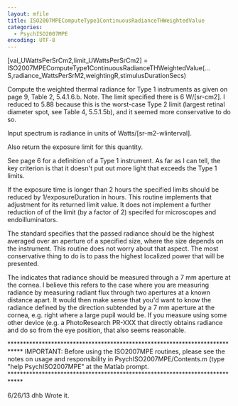 ```yaml
---
layout: mfile
title: ISO2007MPEComputeType1ContinuousRadianceTHWeightedValue
categories:
  - PsychISO2007MPE
encoding: UTF-8
---
```


[val\_UWattsPerSrCm2,limit\_UWattsPerSrCm2] = ISO2007MPEComputeType1ContinuousRadianceTHWeightedValue(...
    S,radiance\_WattsPerSrM2,weightingR,stimulusDurationSecs)

 Compute the weighted thermal radiance for Type 1 instruments as given on page 9, Table 2,
 5\.4.1.6.b.  Note.  The limit specified there is 6 W/[sr-cm2].  I reduced to 5.88 because
 this is the worst-case Type 2 limit (largest retinal diameter spot, see Table 4, 5.5.1.5b),
 and it seemed more conservative to do so.

 Input spectrum is radiance in units of Watts/[sr-m2-wlinterval].

 Also return the exposure limit for this quantity.

 See page 6 for a definition of a Type 1 instrument.  As far as I can tell, the key
 criterion is that it doesn't put out more light that exceeds the Type 1 limits.

 If the exposure time is longer than 2 hours the specified limits should be reduced by
 1/exposureDuration in hours.  This routine implements that adjustment for its returned
 limit value.  It does not implement a further reduction of of the limit (by a factor of 2)
 specifed for microscopes and endoilluminators.

 The standard specifies that the passed radiance should be the highest averaged over
 an aperture of a specified size, where the size depends on the instrument.  This
 routine does not worry about that aspect.  The most conservative thing to do is
 to pass the highest localized power that will be presented.

 The indicates that radiance should be measured through a 7 mm aperture at the cornea.
 I believe this refers to the case where you are measuring radiance by measuring radiant
 flux through two apertures at a known distance apart.  It would then make sense that you'd
 want to know the radiance defined by the direction subtended by a 7 mm aperture at the
 cornea, e.g. right where a large pupil would be.  If you measure using some other device
 (e.g. a PhotoResearch PR-XXX that directly obtains radiance and do so from the eye position,
 that also seems reasonable.

 \*\*\*\*\*\*\*\*\*\*\*\*\*\*\*\*\*\*\*\*\*\*\*\*\*\*\*\*\*\*\*\*\*\*\*\*\*\*\*\*\*\*\*\*\*\*\*\*\*\*\*\*\*\*\*\*\*\*\*\*\*\*\*\*\*\*\*\*\*\*\*\*\*\*\*\*
 IMPORTANT: Before using the ISO2007MPE routines, please see the notes on usage
 and responsibility in PsychISO2007MPE/Contents.m (type "help PsychISO2007MPE"
 at the Matlab prompt.
 \*\*\*\*\*\*\*\*\*\*\*\*\*\*\*\*\*\*\*\*\*\*\*\*\*\*\*\*\*\*\*\*\*\*\*\*\*\*\*\*\*\*\*\*\*\*\*\*\*\*\*\*\*\*\*\*\*\*\*\*\*\*\*\*\*\*\*\*\*\*\*\*\*\*\*\*

 6/26/13  dhb  Wrote it.